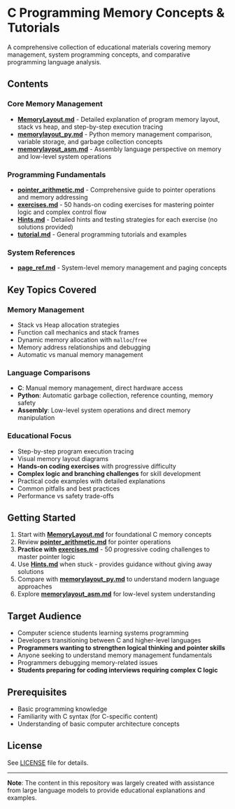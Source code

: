 # C Programming Memory Concepts & Tutorials

A comprehensive collection of educational materials covering memory management, system programming concepts, and comparative programming language analysis.

## Contents

### Core Memory Management
- **[MemoryLayout.md](./MemoryLayout.md)** - Detailed explanation of program memory layout, stack vs heap, and step-by-step execution tracing
- **[memorylayout_py.md](./memorylayout_py.md)** - Python memory management comparison, variable storage, and garbage collection concepts
- **[memorylayout_asm.md](./memorylayout_asm.md)** - Assembly language perspective on memory and low-level system operations

### Programming Fundamentals
- **[pointer_arithmetic.md](./pointer_arithmetic.md)** - Comprehensive guide to pointer operations and memory addressing
- **[exercises.md](./exercises.md)** - 50 hands-on coding exercises for mastering pointer logic and complex control flow
- **[Hints.md](./Hints.md)** - Detailed hints and testing strategies for each exercise (no solutions provided)
- **[tutorial.md](./tutorial.md)** - General programming tutorials and examples

### System References
- **[page_ref.md](./page_ref.md)** - System-level memory management and paging concepts

## Key Topics Covered

### Memory Management
- Stack vs Heap allocation strategies
- Function call mechanics and stack frames
- Dynamic memory allocation with `malloc`/`free`
- Memory address relationships and debugging
- Automatic vs manual memory management

### Language Comparisons
- **C**: Manual memory management, direct hardware access
- **Python**: Automatic garbage collection, reference counting, memory safety
- **Assembly**: Low-level system operations and direct memory manipulation

### Educational Focus
- Step-by-step program execution tracing
- Visual memory layout diagrams
- **Hands-on coding exercises** with progressive difficulty
- **Complex logic and branching challenges** for skill development
- Practical code examples with detailed explanations
- Common pitfalls and best practices
- Performance vs safety trade-offs

## Getting Started

1. Start with **[MemoryLayout.md](./MemoryLayout.md)** for foundational C memory concepts
2. Review **[pointer_arithmetic.md](./pointer_arithmetic.md)** for pointer operations
3. **Practice with [exercises.md](./exercises.md)** - 50 progressive coding challenges to master pointer logic
4. Use **[Hints.md](./Hints.md)** when stuck - provides guidance without giving away solutions
5. Compare with **[memorylayout_py.md](./memorylayout_py.md)** to understand modern language approaches
6. Explore **[memorylayout_asm.md](./memorylayout_asm.md)** for low-level system understanding

## Target Audience

- Computer science students learning systems programming
- Developers transitioning between C and higher-level languages
- **Programmers wanting to strengthen logical thinking and pointer skills**
- Anyone seeking to understand memory management fundamentals
- Programmers debugging memory-related issues
- **Students preparing for coding interviews requiring complex C logic**

## Prerequisites

- Basic programming knowledge
- Familiarity with C syntax (for C-specific content)
- Understanding of basic computer architecture concepts

## License

See [LICENSE](./LICENSE) file for details.

---

**Note**: The content in this repository was largely created with assistance from large language models to provide educational explanations and examples.
